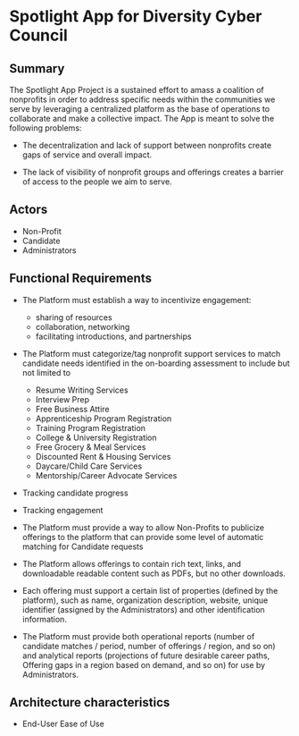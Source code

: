 # Spotlight App for Diversity Cyber Council

## Summary
The Spotlight App Project is a sustained effort to amass a coalition of
nonprofits in order to address specific needs within the communities we serve by leveraging a
centralized platform as the base of operations to collaborate and make a collective impact.
The App is meant to solve the following problems:
* The decentralization and lack of support between nonprofits create gaps
of service and overall impact.

* The lack of visibility of nonprofit groups and offerings creates a barrier of
access to the people we aim to serve.

## Actors

* Non-Profit
* Candidate
* Administrators


## Functional Requirements
* The Platform must establish a way to incentivize engagement: 
    * sharing of resources
    * collaboration, networking 
    * facilitating introductions, and partnerships

* The Platform must categorize/tag nonprofit support services to match candidate needs identified
in the on-boarding assessment to include but not limited to
  * Resume Writing Services
  * Interview Prep
  * Free Business Attire
  * Apprenticeship Program Registration
  * Training Program Registration
  * College & University Registration
  * Free Grocery & Meal Services
  * Discounted Rent & Housing Services
  * Daycare/Child Care Services
  * Mentorship/Career Advocate Services
* Tracking candidate progress
* Tracking engagement
* The Platform must provide a way to allow Non-Profits to publicize offerings to the platform that
can provide some level of automatic matching for Candidate requests
* The Platform allows offerings to contain rich text, links, and downloadable readable content
such as PDFs, but no other downloads.
* Each offering must support a certain list of properties (defined by the platform), such as name,
organization description, website, unique identifier (assigned by the Administrators) and other
identification information.
* The Platform must provide both operational reports (number of candidate matches / period,
number of offerings / region, and so on) and analytical reports (projections of future desirable
career paths, Offering gaps in a region based on demand, and so on) for use by Administrators.


## Architecture characteristics
* End-User Ease of Use